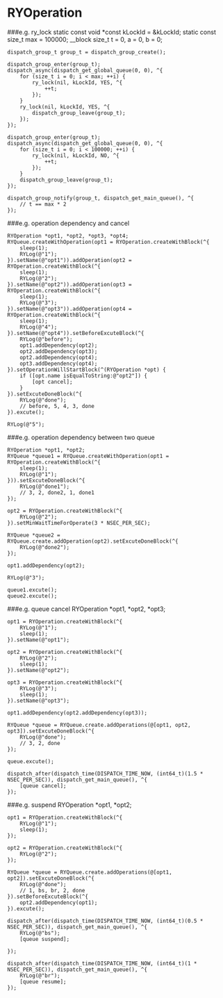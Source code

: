 # RYOperation

###e.g. ry_lock
    static const void *const kLockId = &kLockId;
    static const size_t max = 100000;
    __block size_t t = 0, a = 0, b = 0;
    
    
    dispatch_group_t group_t = dispatch_group_create();
    
    dispatch_group_enter(group_t);
    dispatch_async(dispatch_get_global_queue(0, 0), ^{
        for (size_t i = 0; i < max; ++i) {
            ry_lock(nil, kLockId, YES, ^{
                ++t;
            });
        }
        ry_lock(nil, kLockId, YES, ^{
            dispatch_group_leave(group_t);
        });
    });

    dispatch_group_enter(group_t);
    dispatch_async(dispatch_get_global_queue(0, 0), ^{
        for (size_t i = 0; i < 100000; ++i) {
            ry_lock(nil, kLockId, NO, ^{
                ++t;
            });
        }
        dispatch_group_leave(group_t);
    });
    
    dispatch_group_notify(group_t, dispatch_get_main_queue(), ^{
        // t == max * 2
    });

###e.g. operation dependency and cancel

    RYOperation *opt1, *opt2, *opt3, *opt4;
    RYQueue.createWithOperation(opt1 = RYOperation.createWithBlock(^{
        sleep(1);
        RYLog(@"1");
    }).setName(@"opt1")).addOperation(opt2 = RYOperation.createWithBlock(^{
        sleep(1);
        RYLog(@"2");
    }).setName(@"opt2")).addOperation(opt3 = RYOperation.createWithBlock(^{
        sleep(1);
        RYLog(@"3");
    }).setName(@"opt3")).addOperation(opt4 = RYOperation.createWithBlock(^{
        sleep(1);
        RYLog(@"4");
    }).setName(@"opt4")).setBeforeExcuteBlock(^{
        RYLog(@"before");
        opt1.addDependency(opt2);
        opt2.addDependency(opt3);
        opt2.addDependency(opt4);
        opt3.addDependency(opt4);
    }).setOperationWillStartBlock(^(RYOperation *opt) {
        if ([opt.name isEqualToString:@"opt2"]) {
            [opt cancel];
        }
    }).setExcuteDoneBlock(^{
        RYLog(@"done");
        // before, 5, 4, 3, done
    }).excute();
    
    RYLog(@"5");
    
    


###e.g. operation dependency between two queue
    
    
    RYOperation *opt1, *opt2;
    RYQueue *queue1 = RYQueue.createWithOperation(opt1 = RYOperation.createWithBlock(^{
        sleep(1);
        RYLog(@"1");
    })).setExcuteDoneBlock(^{
        RYLog(@"done1");
        // 3, 2, done2, 1, done1
    });
    
    opt2 = RYOperation.createWithBlock(^{
        RYLog(@"2");
    }).setMinWaitTimeForOperate(3 * NSEC_PER_SEC);
    
    RYQueue *queue2 = RYQueue.create.addOperation(opt2).setExcuteDoneBlock(^{
        RYLog(@"done2");
    });
    
    opt1.addDependency(opt2);
    
    RYLog(@"3");

    queue1.excute();
    queue2.excute();
    
    
###e.g. queue cancel
    RYOperation *opt1, *opt2, *opt3;
    
    opt1 = RYOperation.createWithBlock(^{
        RYLog(@"1");
        sleep(1);
    }).setName(@"opt1");
    
    opt2 = RYOperation.createWithBlock(^{
        RYLog(@"2");
        sleep(1);
    }).setName(@"opt2");
    
    opt3 = RYOperation.createWithBlock(^{
        RYLog(@"3");
        sleep(1);
    }).setName(@"opt3");
    
    opt1.addDependency(opt2.addDependency(opt3));
    
    RYQueue *queue = RYQueue.create.addOperations(@[opt1, opt2, opt3]).setExcuteDoneBlock(^{
        RYLog(@"done");
        // 3, 2, done
    });
    
    queue.excute();
    
    dispatch_after(dispatch_time(DISPATCH_TIME_NOW, (int64_t)(1.5 * NSEC_PER_SEC)), dispatch_get_main_queue(), ^{
        [queue cancel];
    });
    
    
###e.g. suspend
    RYOperation *opt1, *opt2;
    
    opt1 = RYOperation.createWithBlock(^{
        RYLog(@"1");
        sleep(1);
    });
    
    opt2 = RYOperation.createWithBlock(^{
        RYLog(@"2");
    });
    
    RYQueue *queue = RYQueue.create.addOperations(@[opt1, opt2]).setExcuteDoneBlock(^{
        RYLog(@"done");
        // 1, bs, br, 2, done
    }).setBeforeExcuteBlock(^{
        opt2.addDependency(opt1);
    }).excute();
    
    dispatch_after(dispatch_time(DISPATCH_TIME_NOW, (int64_t)(0.5 * NSEC_PER_SEC)), dispatch_get_main_queue(), ^{
        RYLog(@"bs");
        [queue suspend];

    });
    
    dispatch_after(dispatch_time(DISPATCH_TIME_NOW, (int64_t)(1 * NSEC_PER_SEC)), dispatch_get_main_queue(), ^{
        RYLog(@"br");
        [queue resume];
    });
